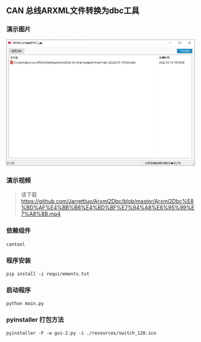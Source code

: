 
## <font align="center">CAN 总线ARXML文件转换为dbc工具</font>


### 演示图片
<img src="https://github.com/Jarrettluo/Arxml2Dbc/blob/master/screenshot.png" alt="imGroup" width="600"/>


### 演示视频
> 请下载 https://github.com/Jarrettluo/Arxml2Dbc/blob/master/Arxml2Dbc%E8%BD%AF%E4%BB%B6%E4%BD%BF%E7%94%A8%E6%95%99%E7%A8%8B.mp4


### 依赖组件
```
cantool
```

### 程序安装

```shell
pip install -i requirements.txt
```

### 启动程序

```shell
python main.py
```

### pyinstaller 打包方法
```
pyinstaller -F -w gui-2.py -i ./resources/switch_128.ico
```
